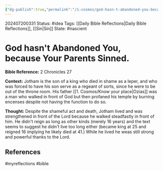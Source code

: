 ```yaml
---
{"dg-publish":true,"permalink":"/1-cosmos/god-hasn-t-abandoned-you-because-your-parents-sinned/"}
---
```


202407200331
Status: #idea
Tags: [[Daily Bible Reflections\|Daily Bible Reflections]], [[Sin\|Sin]]
State: #nascient
# God hasn't Abandoned You, because Your Parents Sinned.
**Bible Reference:** 2 Chronicles 27

**Context:** Jotham is the son of a king who died in shame as a leper, and who was forced to have his son serve as a regeant of sorts, since he were to be out of the throne room. His father [[1. Cosmos/Know your place\|Ozias]] was a man who walked in front of God but then profaned his temple by burning encenses despite not having the function to do so.

**Thought:** Despite the shameful act and death, Jotham lived and was strengthened in front of the Lord because he walked steadfastly in front of him. He didn't reign as long as other kinds (merely 16 years) and the text seems to suggest he didn't live too long either (became king at 25 and reigned 16 implying he likely died at 41.) While he lived he weas still strong and powerful thanks to the Lord.


## References


#myreflections #bible